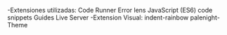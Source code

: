 -Extensiones utilizadas:
Code Runner
Error lens
JavaScript (ES6) code snippets
Guides
Live Server
-Extension Visual:
indent-rainbow
palenight-Theme